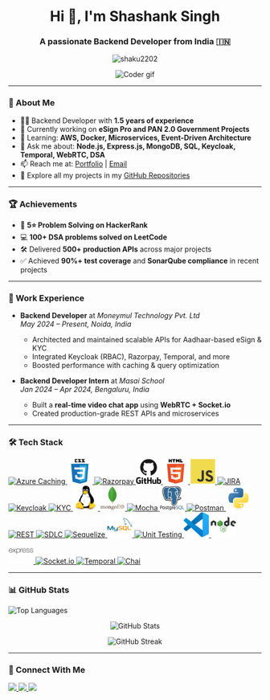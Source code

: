 <h1 align="center">Hi 👋, I'm Shashank Singh</h1>
<h3 align="center">A passionate Backend Developer from India 🇮🇳</h3>

<p align="center">
  <img src="https://komarev.com/ghpvc/?username=shaku2202&label=Profile%20views&color=0e75b6&style=flat" alt="shaku2202" />
</p>

<div align="center">
  <img src="https://media.giphy.com/media/M9gbBd9nbDrOTu1Mqx/giphy.gif" width="300" alt="Coder gif"/>
</div>

---

### 🚀 About Me

- 🧑‍💻 Backend Developer with **1.5 years of experience**
- 🔭 Currently working on **eSign Pro and PAN 2.0 Government Projects**
- 🌱 Learning: **AWS, Docker, Microservices, Event-Driven Architecture**
- 💬 Ask me about: **Node.js, Express.js, MongoDB, SQL, Keycloak, Temporal, WebRTC, DSA**
- 📫 Reach me at: [Portfolio](https://shaku2202.github.io/) | [Email](mailto:shashank.psit057@gmail.com)
- 📁 Explore all my projects in my [GitHub Repositories](https://github.com/shaku2202?tab=repositories)

---

### 🏆 Achievements

- 🧠 **5⭐ Problem Solving on HackerRank**
- 💻 **100+ DSA problems solved on LeetCode**
- 🛠️ Delivered **500+ production APIs** across major projects
- ✅ Achieved **90%+ test coverage** and **SonarQube compliance** in recent projects

---

### 💼 Work Experience

- **Backend Developer** at *Moneymul Technology Pvt. Ltd*  
  *May 2024 – Present, Noida, India*
  - Architected and maintained scalable APIs for Aadhaar-based eSign & KYC
  - Integrated Keycloak (RBAC), Razorpay, Temporal, and more
  - Boosted performance with caching & query optimization

- **Backend Developer Intern** at *Masai School*  
  *Jan 2024 – Apr 2024, Bengaluru, India*  
  - Built a **real-time video chat app** using **WebRTC + Socket.io**
  - Created production-grade REST APIs and microservices

---

### 🛠️ Tech Stack

<p align="left">
  <a href="https://azure.microsoft.com/en-us/products/cache/" target="_blank">
    <img src="https://www.vectorlogo.zone/logos/microsoft_azure/microsoft_azure-icon.svg" alt="Azure Caching" width="50" height="50"/>
  </a>
  <a href="https://developer.mozilla.org/en-US/docs/Web/CSS" target="_blank">
    <img src="https://raw.githubusercontent.com/devicons/devicon/master/icons/css3/css3-original-wordmark.svg" alt="CSS" width="50" height="50"/>
  </a>
  <a href="https://razorpay.com/docs/" target="_blank">
    <img src="https://avatars.githubusercontent.com/u/7713209?s=200&v=4" alt="Razorpay" width="50" height="50"/>
  </a>
  <a href="https://github.com/" target="_blank">
    <img src="https://raw.githubusercontent.com/devicons/devicon/master/icons/github/github-original-wordmark.svg" alt="GitHub" width="50" height="50"/>
  </a>
  <a href="https://developer.mozilla.org/en-US/docs/Web/HTML" target="_blank">
    <img src="https://raw.githubusercontent.com/devicons/devicon/master/icons/html5/html5-original-wordmark.svg" alt="HTML" width="50" height="50"/>
  </a>
  <a href="https://developer.mozilla.org/en-US/docs/Web/JavaScript" target="_blank">
    <img src="https://raw.githubusercontent.com/devicons/devicon/master/icons/javascript/javascript-original.svg" alt="JavaScript" width="50" height="50"/>
  </a>
  <a href="https://www.atlassian.com/software/jira" target="_blank">
    <img src="https://www.vectorlogo.zone/logos/atlassian_jira/atlassian_jira-icon.svg" alt="JIRA" width="50" height="50"/>
  </a>
  <a href="https://www.keycloak.org/" target="_blank">
    <img src="https://www.keycloak.org/resources/images/keycloak_icon_512px.svg" alt="Keycloak" width="50" height="50"/>
  </a>
  <a href="https://en.wikipedia.org/wiki/Know_your_customer" target="_blank">
    <img src="https://cdn-icons-png.flaticon.com/512/3381/3381394.png" alt="KYC" width="50" height="50"/>
  </a>
  <a href="https://www.linux.org/" target="_blank">
    <img src="https://raw.githubusercontent.com/devicons/devicon/master/icons/linux/linux-original.svg" alt="Linux" width="50" height="50"/>
  </a>
  <a href="https://www.mongodb.com/" target="_blank">
    <img src="https://raw.githubusercontent.com/devicons/devicon/master/icons/mongodb/mongodb-original-wordmark.svg" alt="MongoDB" width="50" height="50"/>
  </a>
  <a href="https://mochajs.org/" target="_blank">
    <img src="https://avatars.githubusercontent.com/u/8770009?s=200&v=4" alt="Mocha" width="50" height="50"/>
  </a>
  <a href="https://www.postgresql.org/" target="_blank">
    <img src="https://raw.githubusercontent.com/devicons/devicon/master/icons/postgresql/postgresql-original-wordmark.svg" alt="PostgreSQL" width="50" height="50"/>
  </a>
  <a href="https://www.postman.com/" target="_blank">
    <img src="https://www.vectorlogo.zone/logos/getpostman/getpostman-icon.svg" alt="Postman" width="50" height="50"/>
  </a>
  <a href="https://www.python.org/" target="_blank">
    <img src="https://raw.githubusercontent.com/devicons/devicon/master/icons/python/python-original.svg" alt="Python" width="50" height="50"/>
  </a>
  <a href="https://restfulapi.net/" target="_blank">
    <img src="https://cdn-icons-png.flaticon.com/512/3810/3810281.png" alt="REST" width="50" height="50"/>
  </a>
  <a href="https://www.geeksforgeeks.org/software-engineering-software-development-life-cycle-sdlc/" target="_blank">
    <img src="https://cdn-icons-png.flaticon.com/512/2830/2830280.png" alt="SDLC" width="50" height="50"/>
  </a>
  <a href="https://sequelize.org/" target="_blank">
    <img src="https://sequelize.org/img/logo.svg" alt="Sequelize" width="50" height="50"/>
  </a>
  <a href="https://www.w3schools.com/sql/" target="_blank">
    <img src="https://raw.githubusercontent.com/devicons/devicon/master/icons/mysql/mysql-original-wordmark.svg" alt="SQL" width="50" height="50"/>
  </a>
  <a href="https://en.wikipedia.org/wiki/Unit_testing" target="_blank">
    <img src="https://cdn-icons-png.flaticon.com/512/551/551180.png" alt="Unit Testing" width="50" height="50"/>
  </a>
  <a href="https://code.visualstudio.com/" target="_blank">
    <img src="https://raw.githubusercontent.com/devicons/devicon/master/icons/vscode/vscode-original.svg" alt="Visual Studio Code" width="50" height="50"/>
  </a>
  <a href="https://nodejs.org/" target="_blank">
    <img src="https://raw.githubusercontent.com/devicons/devicon/master/icons/nodejs/nodejs-original-wordmark.svg" alt="Node.js" width="50" height="50"/>
  </a>
  <a href="https://expressjs.com/" target="_blank">
    <img src="https://raw.githubusercontent.com/devicons/devicon/master/icons/express/express-original-wordmark.svg" alt="Express.js" width="50" height="50"/>
  </a>
  <a href="https://socket.io/" target="_blank">
    <img src="https://www.vectorlogo.zone/logos/socketio/socketio-icon.svg" alt="Socket.io" width="50" height="50"/>
  </a>
  <a href="https://temporal.io/" target="_blank">
    <img src="https://avatars.githubusercontent.com/u/61969923?s=200&v=4" alt="Temporal" width="50" height="50"/>
  </a>
  <a href="https://www.chaijs.com/" target="_blank">
    <img src="https://avatars.githubusercontent.com/u/1515293?s=200&v=4" alt="Chai" width="50" height="50"/>
  </a>
</p>


---

### 📊 GitHub Stats

<p align="left">
  <img src="https://github-readme-stats.vercel.app/api/top-langs?username=shaku2202&show_icons=true&locale=en&layout=compact" alt="Top Languages" />
</p>

<p align="center">
  <img src="https://github-readme-stats.vercel.app/api?username=shaku2202&show_icons=true&locale=en" alt="GitHub Stats" />
</p>

<p align="center">
  <img src="https://github-readme-streak-stats.herokuapp.com/?user=shaku2202" alt="GitHub Streak" />
</p>

---

### 🤝 Connect With Me

<p align="left">
  <a href="https://www.linkedin.com/in/shashank-singh-8b5a471aa/" target="_blank">
    <img src="https://img.shields.io/badge/-LinkedIn-blue?style=flat-square&logo=Linkedin&logoColor=white" />
  </a>
  <a href="https://leetcode.com/shashank_masai/" target="_blank">
    <img src="https://img.shields.io/badge/-LeetCode-FFA116?style=flat-square&logo=LeetCode&logoColor=black" />
  </a>
  <a href="mailto:shashank.psit057@gmail.com">
    <img src="https://img.shields.io/badge/-Email-red?style=flat-square&logo=Gmail&logoColor=white" />
  </a>
</p>
